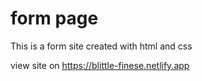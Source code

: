 # form page
 
This is a form site created with html and css 

view site on https://blittle-finese.netlify.app
